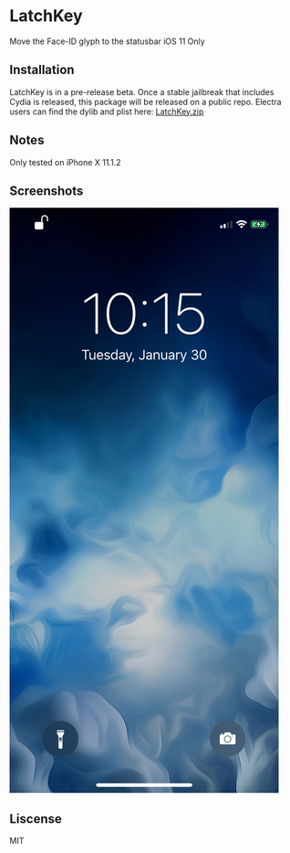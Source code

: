 # LatchKey

Move the Face-ID glyph to the statusbar
iOS 11 Only

## Installation 
LatchKey is in a pre-release beta. Once a stable jailbreak that includes Cydia is released, this package will be released on a public repo. Electra users can find the dylib and plist here: [LatchKey.zip](https://github.com/MDausch/LatchKey/releases)

## Notes
Only tested on iPhone X 11.1.2

## Screenshots
![Screen1](screenshots/img1.jpeg?raw=true "Screenshot 1")

## Liscense
MIT
 
